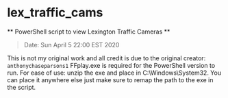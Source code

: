 # lex_traffic_cams
** PowerShell script to view Lexington Traffic Cameras **
> Date: Sun April 5 22:00 EST 2020

This is not my original work and all credit is due to the original creator: `anthonychaseparsons1`
FFplay.exe is required for the PowerShell version to run. For ease of use: unzip the exe and place in C:\Windows\System32.
You can place it anywhere else just make sure to remap the path to the exe in the script.
